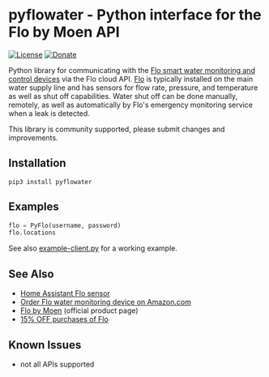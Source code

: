 # pyflowater - Python interface for the Flo by Moen API

[![License](https://img.shields.io/badge/License-Apache%202.0-blue.svg)](https://opensource.org/licenses/Apache-2.0)
[![Donate](https://img.shields.io/badge/Donate-PayPal-green.svg)](https://www.paypal.com/cgi-bin/webscr?cmd=_donations&business=WREP29UDAMB6G)

Python library for communicating with the [Flo smart water monitoring and control devices](https://amzn.to/2WBn8tW?tag=rynoshark-20) via the Flo cloud API. [Flo](https://meetflo.com) is typically installed on the main water supply line and has sensors for flow rate, pressure, and temperature as well as shut off capabilities. Water shut off can be done manually, remotely, as well as automatically by Flo's emergency monitoring service when a leak is detected.

This library is community supported, please submit changes and improvements.

## Installation

```
pip3 install pyflowater
```

## Examples

```python
flo = PyFlo(username, password)
flo.locations
```

See also [example-client.py](example-client.py) for a working example.

## See Also

* [Home Assistant Flo sensor](https://github.com/rsnodgrass/hass-flo-water)
* [Order Flo water monitoring device on Amazon.com](https://amzn.to/2WBn8tW?tag=rynoshark-20)
* [Flo by Moen](https://meetflo.com) (official product page)
* [15% OFF purchases of Flo](https://meetflo.referralrock.com/l/818758/)

## Known Issues

* not all APIs supported